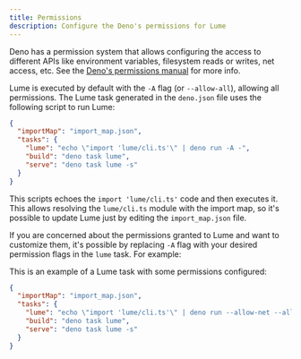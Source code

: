 ```yaml
---
title: Permissions
description: Configure the Deno's permissions for Lume
---
```


Deno has a permission system that allows configuring the access to different
APIs like environment variables, filesystem reads or writes, net access, etc.
See the
[Deno's permissions manual](https://docs.deno.com/runtime/manual/basics/permissions/)
for more info.

Lume is executed by default with the `-A` flag (or `--allow-all`), allowing all
permissions. The Lume task generated in the `deno.json` file uses the following
script to run Lume:

```json
{
  "importMap": "import_map.json",
  "tasks": {
    "lume": "echo \"import 'lume/cli.ts'\" | deno run -A -",
    "build": "deno task lume",
    "serve": "deno task lume -s"
  }
}
```

This scripts echoes the `import 'lume/cli.ts'` code and then executes it. This
allows resolving the `lume/cli.ts` module with the import map, so it's possible
to update Lume just by editing the `import_map.json` file.

If you are concerned about the permissions granted to Lume and want to customize
them, it's possible by replacing `-A` flag with your desired permission flags in
the `lume` task. For example:

This is an example of a Lume task with some permissions configured:

```json
{
  "importMap": "import_map.json",
  "tasks": {
    "lume": "echo \"import 'lume/cli.ts'\" | deno run --allow-net --allow-read=./ --allow-write=./_site -",
    "build": "deno task lume",
    "serve": "deno task lume -s"
  }
}
```
